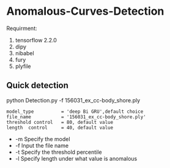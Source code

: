 # Anomalous-Curves-Detection

Requirment:
1. tensorflow 2.2.0
2. dipy
3. nibabel
4. fury 
5. plyfile

## Quick detection

python Detection.py -f 156031_ex_cc-body_shore.ply 

```
model_type          = 'deep Bi GRU',default choice 
file_name           = '156031_ex_cc-body_shore.ply'
threshold control   = 80, default value 
length  control     = 40, default value
```


-  -m    Specify the model
-  -f    Input the file name
-  -t    Specify the threshold percentile
-  -l    Specify length under what value is anomalous

